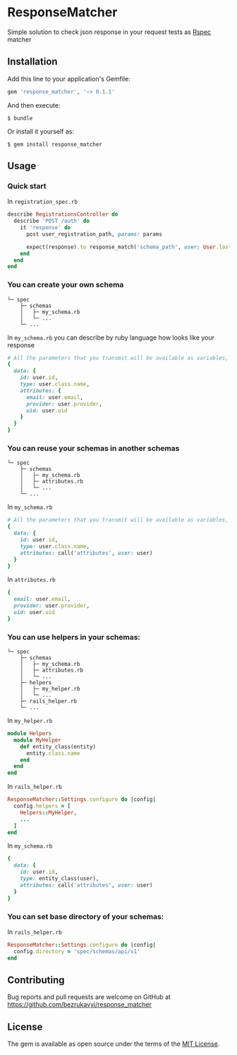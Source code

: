 # ResponseMatcher

Simple solution to check json response in your request tests as [Rspec](https://github.com/rspec/rspec) matcher

## Installation

Add this line to your application's Gemfile:

```ruby
gem 'response_matcher', '~> 0.1.1'
```

And then execute:

    $ bundle

Or install it yourself as:

    $ gem install response_matcher

## Usage

### Quick start

In ```registration_spec.rb```
```ruby
describe RegistrationsController do
  describe 'POST /auth' do
    it 'response' do
      post user_registration_path, params: params

      expect(response).to response_match('schema_path', user: User.last)
    end
  end
end
```

### You can create your own schema

```
└─ spec
    ├─ schemas
    │   ├─ my_schema.rb
    │   └─ ...
    └─ ...
```

In ```my_schema.rb``` you can describe by ruby language how looks like your response

```ruby
# All the parameters that you transmit will be available as variables, like 'user'
{
  data: {
    id: user.id,
    type: user.class.name,
    attributes: {
      email: user.email,
      provider: user.provider,
      uid: user.uid
    }
  }
}
```

### You can reuse your schemas in another schemas

```
└─ spec
    ├─ schemas
    │   ├─ my_schema.rb
    │   ├─ attributes.rb
    │   └─ ...
    └─ ...
```

In ```my_schema.rb```
```ruby
# All the parameters that you transmit will be available as variables, like 'user'
{
  data: {
    id: user.id,
    type: user.class.name,
    attributes: call('attributes', user: user)
  }
}
```

In ```attributes.rb```
```ruby
{
  email: user.email,
  provider: user.provider,
  uid: user.uid
}
```

### You can use helpers in your schemas:

```
└─ spec
    ├─ schemas
    │   ├─ my_schema.rb
    │   ├─ attributes.rb
    │   └─ ...
    ├─ helpers
    │   ├─ my_helper.rb
    │   └─ ...
    ├─ rails_helper.rb
    └─ ...
```

In ```my_helper.rb```
```ruby
module Helpers
  module MyHelper
    def entity_class(entity)
      entity.class.name
    end
  end
end
```

In ```rails_helper.rb```
```ruby
ResponseMatcher::Settings.configure do |config|
  config.helpers = [
    Helpers::MyHelper,
    ...
  ]
end
```

In ```my_schema.rb```
```ruby
{
  data: {
    id: user.id,
    type: entity_class(user),
    attributes: call('attributes', user: user)
  }
}
```

### You can set base directory of your schemas:

In ```rails_helper.rb```
```ruby
ResponseMatcher::Settings.configure do |config|
  config.directory = 'spec/schemas/api/v1'
end
```

## Contributing

Bug reports and pull requests are welcome on GitHub at https://github.com/bezrukavyi/response_matcher

## License

The gem is available as open source under the terms of the [MIT License](http://opensource.org/licenses/MIT).
